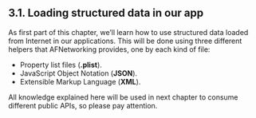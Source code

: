 ## 3.1. Loading structured data in our app
As first part of this chapter, we’ll learn how to use structured data loaded from Internet in our applications. This will be done using three different helpers that AFNetworking provides, one by each kind of file:  

* Property list files (**.plist**).
* JavaScript Object Notation (**JSON**).
* Extensible Markup Language (**XML**).  

All knowledge explained here will be used in next chapter to consume different public APIs, so please pay attention.